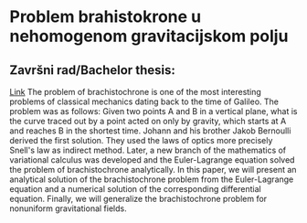 # Problem brahistokrone u nehomogenom gravitacijskom polju 
## Završni rad/Bachelor thesis:
[Link](https://zir.nsk.hr/islandora/object/pmfst%3A1601)
The problem of brachistochrone is one of the most interesting problems of classical mechanics dating back  to the time of Galileo. The problem was as follows: Given two points A and B in a vertical plane, what is  the curve traced out by a point acted on only by gravity, which starts at A and reaches B in the shortest time.  Johann and his brother Jakob Bernoulli derived the first solution. They used the laws of optics more  precisely Snell's law as indirect method. Later, a new branch of the mathematics of variational calculus was  developed and the Euler-Lagrange equation solved the problem of brachistochrone analytically. In this  paper, we will present an analytical solution of the brachistochrone problem from the Euler-Lagrange  equation and a numerical solution of the corresponding differential equation. Finally, we will generalize the  brachistochrone problem for nonuniform gravitational fields. 
